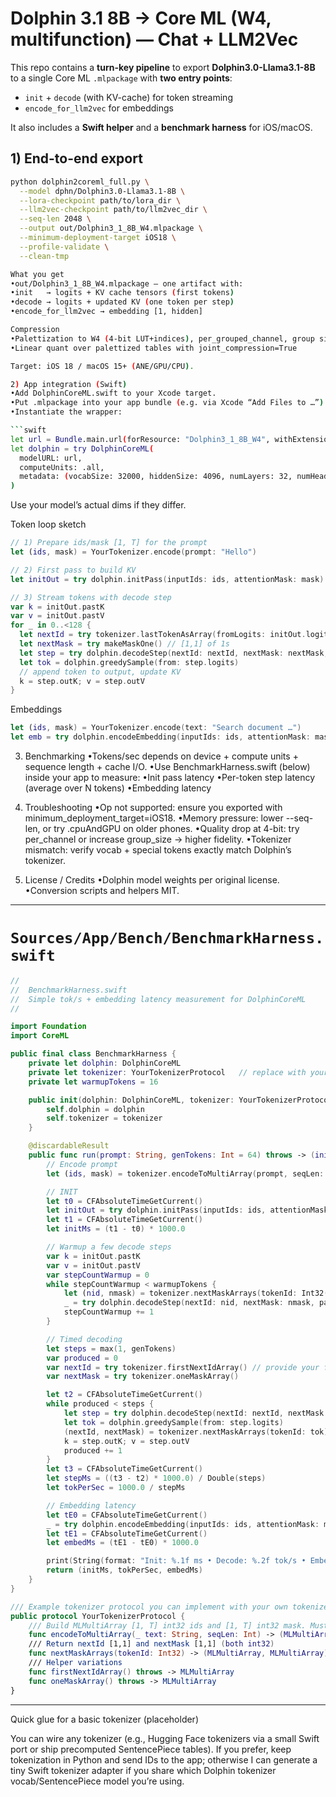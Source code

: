 # Dolphin 3.1 8B → Core ML (W4, multifunction) — Chat + LLM2Vec

This repo contains a **turn-key pipeline** to export **Dolphin3.0-Llama3.1-8B** to a single Core ML `.mlpackage` with **two entry points**:
- `init` + `decode` (with KV-cache) for token streaming
- `encode_for_llm2vec` for embeddings

It also includes a **Swift helper** and a **benchmark harness** for iOS/macOS.

## 1) End-to-end export

```bash
python dolphin2coreml_full.py \
  --model dphn/Dolphin3.0-Llama3.1-8B \
  --lora-checkpoint path/to/lora_dir \
  --llm2vec-checkpoint path/to/llm2vec_dir \
  --seq-len 2048 \
  --output out/Dolphin3_1_8B_W4.mlpackage \
  --minimum-deployment-target iOS18 \
  --profile-validate \
  --clean-tmp

What you get
•out/Dolphin3_1_8B_W4.mlpackage — one artifact with:
•init   → logits + KV cache tensors (first tokens)
•decode → logits + updated KV (one token per step)
•encode_for_llm2vec → embedding [1, hidden]

Compression
•Palettization to W4 (4-bit LUT+indices), per_grouped_channel, group size 16
•Linear quant over palettized tables with joint_compression=True

Target: iOS 18 / macOS 15+ (ANE/GPU/CPU).

2) App integration (Swift)
•Add DolphinCoreML.swift to your Xcode target.
•Put .mlpackage into your app bundle (e.g. via Xcode “Add Files to …”).
•Instantiate the wrapper:

```swift
let url = Bundle.main.url(forResource: "Dolphin3_1_8B_W4", withExtension: "mlpackage")!
let dolphin = try DolphinCoreML(
  modelURL: url,
  computeUnits: .all,
  metadata: (vocabSize: 32000, hiddenSize: 4096, numLayers: 32, numHeads: 32, headDim: 128, seqLen: 2048)
)
```

Use your model’s actual dims if they differ.

Token loop sketch

```swift
// 1) Prepare ids/mask [1, T] for the prompt
let (ids, mask) = YourTokenizer.encode(prompt: "Hello")

// 2) First pass to build KV
let initOut = try dolphin.initPass(inputIds: ids, attentionMask: mask)

// 3) Stream tokens with decode step
var k = initOut.pastK
var v = initOut.pastV
for _ in 0..<128 {
  let nextId = try tokenizer.lastTokenAsArray(fromLogits: initOut.logits) // or use greedySample
  let nextMask = try makeMaskOne() // [1,1] of 1s
  let step = try dolphin.decodeStep(nextId: nextId, nextMask: nextMask, pastK: k, pastV: v)
  let tok = dolphin.greedySample(from: step.logits)
  // append token to output, update KV
  k = step.outK; v = step.outV
}
```

Embeddings

```swift
let (ids, mask) = YourTokenizer.encode(text: "Search document …")
let emb = try dolphin.encodeEmbedding(inputIds: ids, attentionMask: mask)  // [1, hidden]
```

3) Benchmarking
•Tokens/sec depends on device + compute units + sequence length + cache I/O.
•Use BenchmarkHarness.swift (below) inside your app to measure:
•Init pass latency
•Per-token step latency (average over N tokens)
•Embedding latency

4) Troubleshooting
•Op not supported: ensure you exported with minimum_deployment_target=iOS18.
•Memory pressure: lower --seq-len, or try .cpuAndGPU on older phones.
•Quality drop at 4-bit: try per_channel or increase group_size → higher fidelity.
•Tokenizer mismatch: verify vocab + special tokens exactly match Dolphin’s tokenizer.

5) License / Credits
•Dolphin model weights per original license.
•Conversion scripts and helpers MIT.

---

# `Sources/App/Bench/BenchmarkHarness.swift`

```swift
//
//  BenchmarkHarness.swift
//  Simple tok/s + embedding latency measurement for DolphinCoreML
//

import Foundation
import CoreML

public final class BenchmarkHarness {
    private let dolphin: DolphinCoreML
    private let tokenizer: YourTokenizerProtocol   // replace with your tokenizer impl
    private let warmupTokens = 16

    public init(dolphin: DolphinCoreML, tokenizer: YourTokenizerProtocol) {
        self.dolphin = dolphin
        self.tokenizer = tokenizer
    }

    @discardableResult
    public func run(prompt: String, genTokens: Int = 64) throws -> (initMs: Double, tokPerSec: Double, embedMs: Double) {
        // Encode prompt
        let (ids, mask) = tokenizer.encodeToMultiArray(prompt, seqLen: dolphin.seqLen)

        // INIT
        let t0 = CFAbsoluteTimeGetCurrent()
        let initOut = try dolphin.initPass(inputIds: ids, attentionMask: mask)
        let t1 = CFAbsoluteTimeGetCurrent()
        let initMs = (t1 - t0) * 1000.0

        // Warmup a few decode steps
        var k = initOut.pastK
        var v = initOut.pastV
        var stepCountWarmup = 0
        while stepCountWarmup < warmupTokens {
            let (nid, nmask) = tokenizer.nextMaskArrays(tokenId: Int32(1)) // dummy 1 or last sampled token
            _ = try dolphin.decodeStep(nextId: nid, nextMask: nmask, pastK: k, pastV: v)
            stepCountWarmup += 1
        }

        // Timed decoding
        let steps = max(1, genTokens)
        var produced = 0
        var nextId = try tokenizer.firstNextIdArray() // provide your first next token array
        var nextMask = try tokenizer.oneMaskArray()

        let t2 = CFAbsoluteTimeGetCurrent()
        while produced < steps {
            let step = try dolphin.decodeStep(nextId: nextId, nextMask: nextMask, pastK: k, pastV: v)
            let tok = dolphin.greedySample(from: step.logits)
            (nextId, nextMask) = tokenizer.nextMaskArrays(tokenId: tok)
            k = step.outK; v = step.outV
            produced += 1
        }
        let t3 = CFAbsoluteTimeGetCurrent()
        let stepMs = ((t3 - t2) * 1000.0) / Double(steps)
        let tokPerSec = 1000.0 / stepMs

        // Embedding latency
        let tE0 = CFAbsoluteTimeGetCurrent()
        _ = try dolphin.encodeEmbedding(inputIds: ids, attentionMask: mask)
        let tE1 = CFAbsoluteTimeGetCurrent()
        let embedMs = (tE1 - tE0) * 1000.0

        print(String(format: "Init: %.1f ms • Decode: %.2f tok/s • Embed: %.1f ms", initMs, tokPerSec, embedMs))
        return (initMs, tokPerSec, embedMs)
    }
}

/// Example tokenizer protocol you can implement with your own tokenizer.
public protocol YourTokenizerProtocol {
    /// Build MLMultiArray [1, T] int32 ids and [1, T] int32 mask. Must match export seqLen.
    func encodeToMultiArray(_ text: String, seqLen: Int) -> (MLMultiArray, MLMultiArray)
    /// Return nextId [1,1] and nextMask [1,1] (both int32)
    func nextMaskArrays(tokenId: Int32) -> (MLMultiArray, MLMultiArray)
    /// Helper variations
    func firstNextIdArray() throws -> MLMultiArray
    func oneMaskArray() throws -> MLMultiArray
}
```

---

Quick glue for a basic tokenizer (placeholder)

You can wire any tokenizer (e.g., Hugging Face tokenizers via a small Swift port or ship precomputed SentencePiece tables). If you prefer, keep tokenization in Python and send IDs to the app; otherwise I can generate a tiny Swift tokenizer adapter if you share which Dolphin tokenizer vocab/SentencePiece model you’re using.
